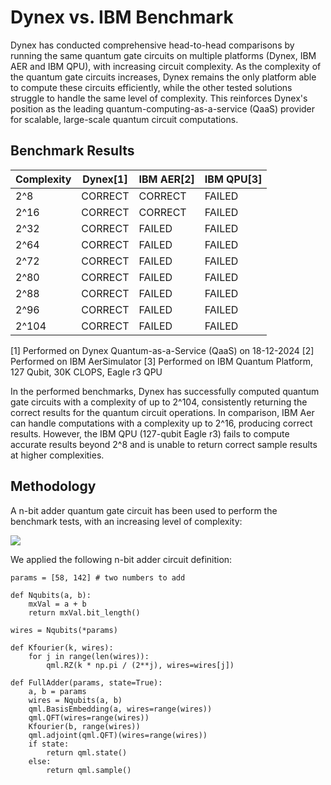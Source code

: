 # Dynex vs. IBM Benchmark

Dynex has conducted comprehensive head-to-head comparisons by running the same quantum gate circuits on multiple platforms (Dynex, IBM AER and IBM QPU), with increasing circuit complexity. As the complexity of the quantum gate circuits increases, Dynex remains the only platform able to compute these circuits efficiently, while the other tested solutions struggle to handle the same level of complexity. This reinforces Dynex's position as the leading quantum-computing-as-a-service (QaaS) provider for scalable, large-scale quantum circuit computations.

## Benchmark Results

| Complexity    |     Dynex[1]  |    IBM AER[2] |    IBM QPU[3] |      
| ------------- | ------------- | ------------- | ------------- |
| 2^8           | CORRECT       | CORRECT       | FAILED        |
| 2^16          | CORRECT       | CORRECT       | FAILED        |
| 2^32          | CORRECT       | FAILED        | FAILED        |
| 2^64          | CORRECT       | FAILED        | FAILED        |
| 2^72          | CORRECT       | FAILED        | FAILED        |
| 2^80          | CORRECT       | FAILED        | FAILED        |
| 2^88          | CORRECT       | FAILED        | FAILED        |
| 2^96          | CORRECT       | FAILED        | FAILED        |
| 2^104         | CORRECT       | FAILED        | FAILED        |

[1] Performed on Dynex Quantum-as-a-Service (QaaS) on 18-12-2024
[2] Performed on IBM AerSimulator
[3] Performed on IBM Quantum Platform, 127 Qubit, 30K CLOPS, Eagle r3 QPU

In the performed benchmarks, Dynex has successfully computed quantum gate circuits with a complexity of up to 2^104, consistently returning the correct results for the quantum circuit operations. In comparison, IBM Aer can handle computations with a complexity up to 2^16, producing correct results. However, the IBM QPU (127-qubit Eagle r3) fails to compute accurate results beyond 2^8 and is unable to return correct sample results at higher complexities.

## Methodology

A n-bit adder quantum gate circuit has been used to perform the benchmark tests, with an increasing level of complexity:

![](https://github.com/dynexcoin/DynexSDK/blob/main/circuit_scaling_benchmark/circuits.png)

We applied the following n-bit adder circuit definition:

```
params = [58, 142] # two numbers to add

def Nqubits(a, b):
    mxVal = a + b
    return mxVal.bit_length()

wires = Nqubits(*params)

def Kfourier(k, wires):
    for j in range(len(wires)):
        qml.RZ(k * np.pi / (2**j), wires=wires[j])

def FullAdder(params, state=True):
    a, b = params
    wires = Nqubits(a, b)
    qml.BasisEmbedding(a, wires=range(wires))
    qml.QFT(wires=range(wires))
    Kfourier(b, range(wires))
    qml.adjoint(qml.QFT)(wires=range(wires))
    if state:
        return qml.state()
    else:
        return qml.sample()
```


